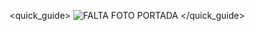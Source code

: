 <quick_guide>
![FALTA FOTO PORTADA](http://static.energysistem.com/images/manuals/42245/5458f14ea3900.jpg)
</quick_guide>
